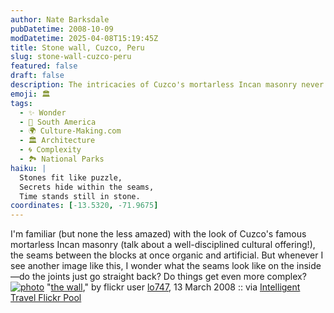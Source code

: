 ```yaml
---
author: Nate Barksdale
pubDatetime: 2008-10-09
modDatetime: 2025-04-08T15:19:45Z
title: Stone wall, Cuzco, Peru
slug: stone-wall-cuzco-peru
featured: false
draft: false
description: The intricacies of Cuzco's mortarless Incan masonry never cease to amaze me, especially regarding how the seams between the blocks appear on the inside. How complex might the joints be? The geolocation coordinates for this remarkable structure are approximately -13.5226, -71.9731.
emoji: 🏛️
tags:
  - ✨ Wonder
  - 🧉 South America
  - 🌍 Culture-Making.com
  - 🏛️ Architecture
  - 🌀 Complexity
  - 🏞️ National Parks
haiku: |
  Stones fit like puzzle,  
  Secrets hide within the seams,  
  Time stands still in stone.
coordinates: [-13.5320, -71.9675]
---
```


I'm familiar (but none the less amazed) with the look of Cuzco's famous mortarless Incan masonry (talk about a well-disciplined cultural offering!), the seams between the blocks at once organic and artificial. But whenever I see another image like this, I wonder what the seams look like on the inside—do the joints just go straight back? Do things get even more complex?
[![photo](http://culture-making.com/media/2539164551_9a7571cd4c_o.jpg)](http://www.flickr.com/photos/io747/2539164551/)
"[the wall](http://www.flickr.com/photos/io747/2539164551/)," by flickr user [lo747](http://www.flickr.com/photos/io747/2539164551/), 13 March 2008 :: via [Intelligent Travel Flickr Pool](http://www.flickr.com/groups/intelligent_travel/pool/)
